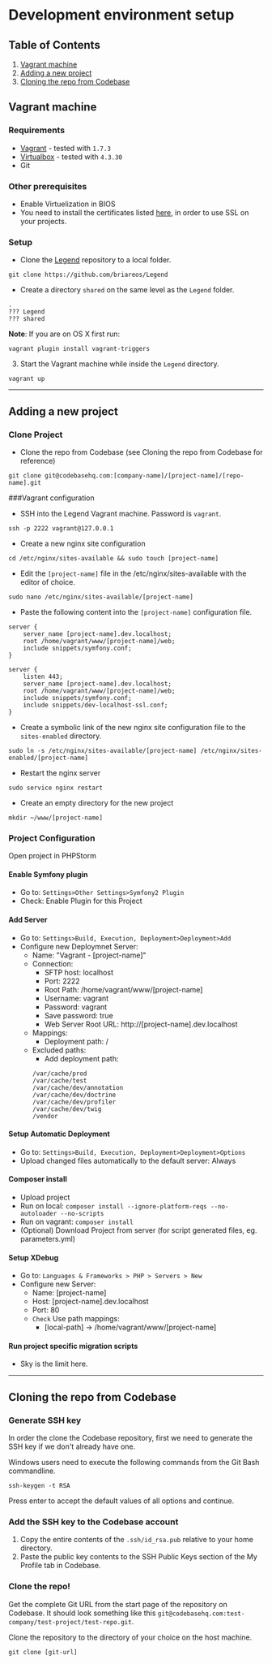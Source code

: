 # Development environment setup

## Table of Contents
1. [Vagrant machine](#vagrant-machine)
2. [Adding a new project](#adding-a-new-project)
3. [Cloning the repo from Codebase](#cloning-the-repo-from-codebase)

## Vagrant machine

### Requirements
* [Vagrant](http://vagrantup.com/downloads.html) - tested with `1.7.3`
* [Virtualbox](https://www.virtualbox.org/wiki/Downloads) - tested with `4.3.30`
* Git

### Other prerequisites
 - Enable Virtuelization in BIOS
 - You need to install the certificates listed [here](https://github.com/Briareos/Legend/tree/master/ansible/roles/legend/files/ssl), in order to use SSL on your projects.

### Setup
 - Clone the [Legend](https://github.com/briareos/Legend) repository to a local folder.

```
git clone https://github.com/briareos/Legend
```
- Create a directory `shared` on the same level as the `Legend` folder.

```
.
??? Legend
??? shared
```

**Note**: If you are on OS X first run:

```
vagrant plugin install vagrant-triggers
```

3. Start the Vagrant machine while inside the `Legend` directory.

```
vagrant up
```

---

## Adding a new project

### Clone Project

- Clone the repo from Codebase (see Cloning the repo from Codebase for reference)

```
git clone git@codebasehq.com:[company-name]/[project-name]/[repo-name].git
```

###Vagrant configuration


- SSH into the Legend Vagrant machine. Password is `vagrant`.

```
ssh -p 2222 vagrant@127.0.0.1
```


- Create a new nginx site configuration

```
cd /etc/nginx/sites-available && sudo touch [project-name]
```

- Edit the `[project-name]` file in the /etc/nginx/sites-available with the editor of choice.

```
sudo nano /etc/nginx/sites-available/[project-name]
```

- Paste the following content into the `[project-name]` configuration file.

```
server {
    server_name [project-name].dev.localhost;
    root /home/vagrant/www/[project-name]/web;
    include snippets/symfony.conf;
}

server {
    listen 443;
    server_name [project-name].dev.localhost;
    root /home/vagrant/www/[project-name]/web;
    include snippets/symfony.conf;
    include snippets/dev-localhost-ssl.conf;
}
```

- Create a symbolic link of the new nginx site configuration file to the `sites-enabled` directory.

```
sudo ln -s /etc/nginx/sites-available/[project-name] /etc/nginx/sites-enabled/[project-name]
```

- Restart the nginx server

```
sudo service nginx restart
```

- Create an empty directory for the new project

```
mkdir ~/www/[project-name]
```

### Project Configuration
Open project in PHPStorm

#### Enable Symfony plugin
- Go to: `Settings>Other Settings>Symfony2 Plugin`
- Check: Enable Plugin for this Project


#### Add Server
- Go to: `Settings>Build, Execution, Deployment>Deployment>Add`
- Configure new Deploymnet Server:
    - Name: "Vagrant - [project-name]"
    - Connection:
        - SFTP host: localhost
        - Port: 2222
    	- Root Path: /home/vagrant/www/[project-name]
    	- Username: vagrant
    	- Password: vagrant
    	- Save password: true
    	- Web Server Root URL: http://[project-name].dev.localhost
    - Mappings:
    	- Deployment path: /
    - Excluded paths:
    	- Add deployment path:
    	```
    	/var/cache/prod
    	/var/cache/test
    	/var/cache/dev/annotation
    	/var/cache/dev/doctrine
    	/var/cache/dev/profiler
    	/var/cache/dev/twig
    	/vendor
    	```

#### Setup Automatic Deployment
- Go to: `Settings>Build, Execution, Deployment>Deployment>Options`
- Upload changed files automatically to the default server: Always

#### Composer install
- Upload project
- Run on local: `composer install --ignore-platform-reqs --no-autoloader --no-scripts`
- Run on vagrant: `composer install`
- (Optional) Download Project from server (for script generated files, eg. parameters.yml)

#### Setup XDebug
- Go to: `Languages & Frameworks > PHP > Servers > New`
- Configure new Server:
    - Name: [project-name]
    - Host: [project-name].dev.localhost
    - Port: 80
    - `Check` Use path mappings:
	    - [local-path] -> /home/vagrant/www/[project-name]

#### Run project specific migration scripts
- Sky is the limit here.

---

## Cloning the repo from Codebase

### Generate SSH key

In order the clone the Codebase repository, first we need to generate the SSH key if we don't already have one.

Windows users need to execute the following commands from the Git Bash commandline.

```
ssh-keygen -t RSA
```

Press enter to accept the default values of all options and continue.

### Add the SSH key to the Codebase account

1. Copy the entire contents of the `.ssh/id_rsa.pub` relative to your home directory.
2. Paste the public key contents to the SSH Public Keys section of the My Profile tab in Codebase.

### Clone the repo!

Get the complete Git URL from the start page of the repository on Codebase.
It should look something like this `git@codebasehq.com:test-company/test-project/test-repo.git`.

Clone the repository to the directory of your choice on the host machine.

```
git clone [git-url]
```
